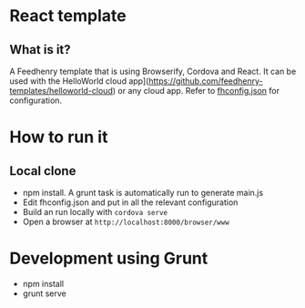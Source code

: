 # React template

## What is it?

A Feedhenry template that is using Browserify, Cordova and React. It can be used with the HelloWorld cloud app](https://github.com/feedhenry-templates/helloworld-cloud) or any cloud app. Refer to [fhconfig.json](www/fhconfig.json) for configuration.

# How to run it

## Local clone

* npm install. A grunt task is automatically run to generate main.js
* Edit fhconfig.json and put in all the relevant configuration
* Build an run locally with `cordova serve`
* Open a browser at `http://localhost:8000/browser/www`

# Development using Grunt

* npm install
* grunt serve